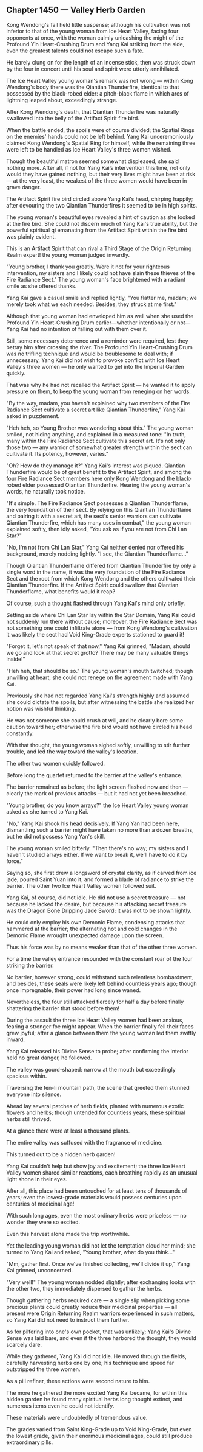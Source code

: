 ## Chapter 1450 — Valley Herb Garden

Kong Wendong's fall held little suspense; although his cultivation was not inferior to that of the young woman from Ice Heart Valley, facing four opponents at once, with the woman calmly unleashing the might of the Profound Yin Heart-Crushing Drum and Yang Kai striking from the side, even the greatest talents could not escape such a fate.

He barely clung on for the length of an incense stick, then was struck down by the four in concert until his soul and spirit were utterly annihilated.

The Ice Heart Valley young woman's remark was not wrong — within Kong Wendong's body there was the Qiantian Thunderfire, identical to that possessed by the black-robed elder: a pitch-black flame in which arcs of lightning leaped about, exceedingly strange.

After Kong Wendong's death, that Qiantian Thunderfire was naturally swallowed into the belly of the Artifact Spirit fire bird.

When the battle ended, the spoils were of course divided; the Spatial Rings on the enemies' hands could not be left behind. Yang Kai unceremoniously claimed Kong Wendong's Spatial Ring for himself, while the remaining three were left to be handled as Ice Heart Valley's three women wished.

Though the beautiful matron seemed somewhat displeased, she said nothing more. After all, if not for Yang Kai’s intervention this time, not only would they have gained nothing, but their very lives might have been at risk — at the very least, the weakest of the three women would have been in grave danger.

The Artifact Spirit fire bird circled above Yang Kai's head, chirping happily; after devouring the two Qiantian Thunderfires it seemed to be in high spirits.

The young woman's beautiful eyes revealed a hint of caution as she looked at the fire bird. She could not discern much of Yang Kai's true ability, but the powerful spiritual qi emanating from the Artifact Spirit within the fire bird was plainly evident.

This is an Artifact Spirit that can rival a Third Stage of the Origin Returning Realm expert! the young woman judged inwardly.

"Young brother, I thank you greatly. Were it not for your righteous intervention, my sisters and I likely could not have slain these thieves of the Fire Radiance Sect." The young woman's face brightened with a radiant smile as she offered thanks.

Yang Kai gave a casual smile and replied lightly, "You flatter me, madam; we merely took what we each needed. Besides, they struck at me first."

Although that young woman had enveloped him as well when she used the Profound Yin Heart-Crushing Drum earlier—whether intentionally or not—Yang Kai had no intention of falling out with them over it.

Still, some necessary deterrence and a reminder were required, lest they betray him after crossing the river. The Profound Yin Heart-Crushing Drum was no trifling technique and would be troublesome to deal with; if unnecessary, Yang Kai did not wish to provoke conflict with Ice Heart Valley's three women — he only wanted to get into the Imperial Garden quickly.

That was why he had not recalled the Artifact Spirit — he wanted it to apply pressure on them, to keep the young woman from reneging on her words.

"By the way, madam, you haven't explained why two members of the Fire Radiance Sect cultivate a secret art like Qiantian Thunderfire," Yang Kai asked in puzzlement.

"Heh heh, so Young Brother was wondering about this." The young woman smiled, not hiding anything, and explained in a measured tone: "In truth, many within the Fire Radiance Sect cultivate this secret art. It's not only those two — any warrior of somewhat greater strength within the sect can cultivate it. Its potency, however, varies."

"Oh? How do they manage it?" Yang Kai's interest was piqued. Qiantian Thunderfire would be of great benefit to the Artifact Spirit, and among the four Fire Radiance Sect members here only Kong Wendong and the black-robed elder possessed Qiantian Thunderfire. Hearing the young woman's words, he naturally took notice.

"It's simple. The Fire Radiance Sect possesses a Qiantian Thunderflame, the very foundation of their sect. By relying on this Qiantian Thunderflame and pairing it with a secret art, the sect's senior warriors can cultivate Qiantian Thunderfire, which has many uses in combat," the young woman explained softly, then idly asked, "You ask as if you are not from Chi Lan Star?"

"No, I'm not from Chi Lan Star," Yang Kai neither denied nor offered his background, merely nodding lightly. "I see, the Qiantian Thunderflame..."

Though Qiantian Thunderflame differed from Qiantian Thunderfire by only a single word in the name, it was the very foundation of the Fire Radiance Sect and the root from which Kong Wendong and the others cultivated their Qiantian Thunderfire. If the Artifact Spirit could swallow that Qiantian Thunderflame, what benefits would it reap?

Of course, such a thought flashed through Yang Kai's mind only briefly.

Setting aside where Chi Lan Star lay within the Star Domain, Yang Kai could not suddenly run there without cause; moreover, the Fire Radiance Sect was not something one could infiltrate alone — from Kong Wendong's cultivation it was likely the sect had Void King-Grade experts stationed to guard it!

"Forget it, let's not speak of that now," Yang Kai grinned, "Madam, should we go and look at that secret grotto? There may be many valuable things inside!"

"Heh heh, that should be so." The young woman's mouth twitched; though unwilling at heart, she could not renege on the agreement made with Yang Kai.

Previously she had not regarded Yang Kai's strength highly and assumed she could dictate the spoils, but after witnessing the battle she realized her notion was wishful thinking.

He was not someone she could crush at will, and he clearly bore some caution toward her; otherwise the fire bird would not have circled his head constantly.

With that thought, the young woman sighed softly, unwilling to stir further trouble, and led the way toward the valley's location.

The other two women quickly followed.

Before long the quartet returned to the barrier at the valley's entrance.

The barrier remained as before; the light screen flashed now and then — clearly the mark of previous attacks — but it had not yet been breached.

"Young brother, do you know arrays?" the Ice Heart Valley young woman asked as she turned to Yang Kai.

"No," Yang Kai shook his head decisively. If Yang Yan had been here, dismantling such a barrier might have taken no more than a dozen breaths, but he did not possess Yang Yan's skill.

The young woman smiled bitterly. "Then there's no way; my sisters and I haven't studied arrays either. If we want to break it, we'll have to do it by force."

Saying so, she first drew a longsword of crystal clarity, as if carved from ice jade, poured Saint Yuan into it, and formed a blade of radiance to strike the barrier. The other two Ice Heart Valley women followed suit.

Yang Kai, of course, did not idle. He did not use a secret treasure — not because he lacked the desire, but because his attacking secret treasure was the Dragon Bone Dripping Jade Sword; it was not to be shown lightly.

He could only employ his own Demonic Flame, condensing attacks that hammered at the barrier; the alternating hot and cold changes in the Demonic Flame wrought unexpected damage upon the screen.

Thus his force was by no means weaker than that of the other three women.

For a time the valley entrance resounded with the constant roar of the four striking the barrier.

No barrier, however strong, could withstand such relentless bombardment, and besides, these seals were likely left behind countless years ago; though once impregnable, their power had long since waned.

Nevertheless, the four still attacked fiercely for half a day before finally shattering the barrier that stood before them!

During the assault the three Ice Heart Valley women had been anxious, fearing a stronger foe might appear. When the barrier finally fell their faces grew joyful; after a glance between them the young woman led them swiftly inward.

Yang Kai released his Divine Sense to probe; after confirming the interior held no great danger, he followed.

The valley was gourd-shaped: narrow at the mouth but exceedingly spacious within.

Traversing the ten-li mountain path, the scene that greeted them stunned everyone into silence.

Ahead lay several patches of herb fields, planted with numerous exotic flowers and herbs; though untended for countless years, these spiritual herbs still thrived.

At a glance there were at least a thousand plants.

The entire valley was suffused with the fragrance of medicine.

This turned out to be a hidden herb garden!

Yang Kai couldn't help but show joy and excitement; the three Ice Heart Valley women shared similar reactions, each breathing rapidly as an unusual light shone in their eyes.

After all, this place had been untouched for at least tens of thousands of years; even the lowest-grade materials would possess centuries upon centuries of medicinal age!

With such long ages, even the most ordinary herbs were priceless — no wonder they were so excited.

Even this harvest alone made the trip worthwhile.

Yet the leading young woman did not let the temptation cloud her mind; she turned to Yang Kai and asked, "Young brother, what do you think..."

"Mm, gather first. Once we've finished collecting, we'll divide it up," Yang Kai grinned, unconcerned.

"Very well!" The young woman nodded slightly; after exchanging looks with the other two, they immediately dispersed to gather the herbs.

Though gathering herbs required care — a single slip when picking some precious plants could greatly reduce their medicinal properties — all present were Origin Returning Realm warriors experienced in such matters, so Yang Kai did not need to instruct them further.

As for pilfering into one's own pocket, that was unlikely; Yang Kai's Divine Sense was laid bare, and even if the three harbored the thought, they would scarcely dare.

While they gathered, Yang Kai did not idle. He moved through the fields, carefully harvesting herbs one by one; his technique and speed far outstripped the three women.

As a pill refiner, these actions were second nature to him.

The more he gathered the more excited Yang Kai became, for within this hidden garden he found many spiritual herbs long thought extinct, and numerous items even he could not identify.

These materials were undoubtedly of tremendous value.

The grades varied from Saint King-Grade up to Void King-Grade, but even the lowest grade, given their enormous medicinal ages, could still produce extraordinary pills.